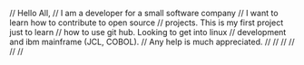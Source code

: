 //   Hello All,
//               I am a developer for a small software company
//               I want to learn how to contribute to open source
//				 projects.   This is my first project just to learn
//				 how to use git hub.  Looking to get into linux 
//				 development and ibm mainframe (JCL, COBOL).
//  			 Any help is much appreciated.
//
//
//
//
//
//